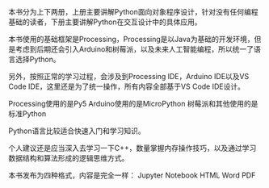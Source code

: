 本书分为上下两册，上册主要讲解Python面向对象程序设计，针对没有任何编程基础的读者，下册主要讲解Python在交互设计中的具体应用。

本书使用的基础框架是Processing，Processing是以Java为基础的开发环境，但是考虑到后期还会引入Arduino和树莓派，以及未来人工智能编程，所以统一了语言选择Python。

另外，按照正常的学习过程，会涉及到Processing IDE，Arduino IDE以及VS Code IDE，这里还是为了统一操作，所有内容全部基于VS Code IDE设计。

Processing使用的是Py5
Arduino使用的是MicroPython
树莓派和其他使用的是标准Python

Python语言比较适合快速入门和学习知识。

个人建议还是应当深入去学习一下C++，数量掌握内存操作技巧，以及通过学习数据结构和算法形成的逻辑思维方式。

本书发布为四种格式，内容是完全一样：
Jupyter Notebook
HTML
Word
PDF
